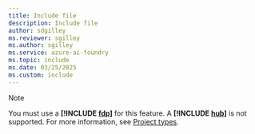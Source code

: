 ```yaml
---
title: Include file
description: Include file
author: sdgilley
ms.reviewer: sgilley
ms.author: sgilley
ms.service: azure-ai-foundry
ms.topic: include
ms.date: 03/25/2025
ms.custom: include
---
```


> [!NOTE]
> You must use a **[!INCLUDE [fdp](fdp-project-name.md)]** for this feature. A **[!INCLUDE [hub](hub-project-name.md)]** is not supported. For more information, see [Project types](../what-is-azure-ai-foundry.md#project-types).